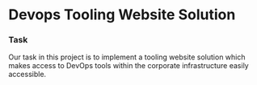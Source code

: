 # Devops Tooling Website Solution
### Task
Our task in this project is to implement a tooling website solution which makes access to DevOps tools within the corporate infrastructure easily accessible. 